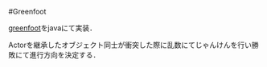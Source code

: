 #Greenfoot

[greenfoot](https://www.greenfoot.org/door)をjavaにて実装．

Actorを継承したオブジェクト同士が衝突した際に乱数にてじゃんけんを行い勝敗にて進行方向を決定する．
